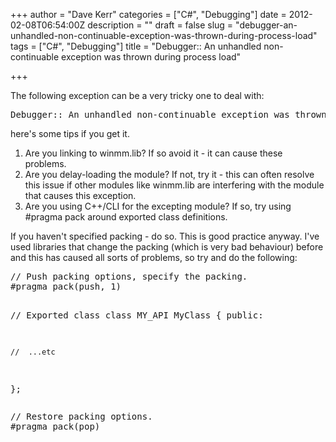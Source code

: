 +++
author = "Dave Kerr"
categories = ["C#", "Debugging"]
date = 2012-02-08T06:54:00Z
description = ""
draft = false
slug = "debugger-an-unhandled-non-continuable-exception-was-thrown-during-process-load"
tags = ["C#", "Debugging"]
title = "Debugger:: An unhandled non-continuable exception was thrown during process load"

+++


<p>The following exception can be a very tricky one to deal with:</p>
<pre>Debugger:: An unhandled non-continuable exception was thrown during process load</pre>
<p>here's some tips if you get it.</p>
<ol>
<li>Are you linking to winmm.lib? If so avoid it - it can cause these problems.</li>
<li>Are you delay-loading the module? If not, try it - this can often resolve this issue if other modules like winmm.lib are interfering with the module that causes this exception.</li>
<li>Are you using C++/CLI for the excepting module? If so, try using #pragma pack around exported class definitions.</li>
</ol>
<div>If you haven't specified packing - do so. This is good practice anyway. I've used libraries that change the packing (which is very bad behaviour) before and this has caused all sorts of problems, so try and do the following:</div>
<div>
<pre class="brush: c-sharp;">// Push packing options, specify the packing.
#pragma pack(push, 1)

//	Exported class
class MY_API MyClass
{
public:

	//	...etc
};</pre>
<pre class="brush: c-sharp;">// Restore packing options.
#pragma pack(pop)</pre>
</div>

